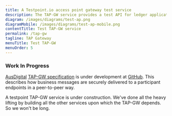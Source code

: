 ```yaml
---
title: A Testpoint.io access point gateway test service
description: The TAP-GW service provides a test API for ledger application vendors to test their access into the network.
diagram: /images/diagrams/test-ap.png
diagramMobile: /images/diagrams/test-ap-mobile.png
contentTitle: Test TAP-GW service
permalink: /tap-gw
tagline: TAP Gateway
menuTitle: Test TAP-GW
menuOrder: 5
---
```

### Work In Progress

[AusDigital](http://ausdigital.org) [TAP-GW specification](http://ausdigital-tap-gw.readthedocs.io/en/latest/) is under development at [GitHub](https://github.com/ausdigital/ausdigital-tap/). This describes how business messages are securely delivered to a participant endpoints in a peer-to-peer way.

A testpoint TAP-GW service is under construction. We've done all the heavy lifting by building all the other services upon which the TAP-GW depends.  So we won't be long.
